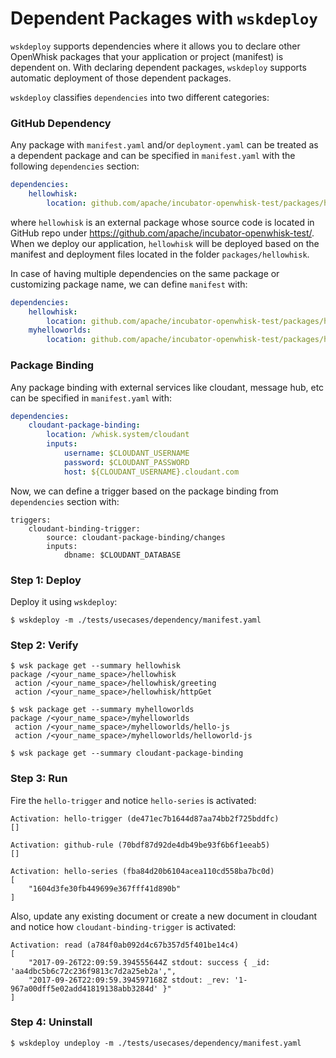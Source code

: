 <!--
#
# Licensed to the Apache Software Foundation (ASF) under one or more contributor
# license agreements.  See the NOTICE file distributed with this work for additional
# information regarding copyright ownership.  The ASF licenses this file to you
# under the Apache License, Version 2.0 (the # "License"); you may not use this
# file except in compliance with the License.  You may obtain a copy of the License
# at:
#
# http://www.apache.org/licenses/LICENSE-2.0
#
# Unless required by applicable law or agreed to in writing, software distributed
# under the License is distributed on an "AS IS" BASIS, WITHOUT WARRANTIES OR
# CONDITIONS OF ANY KIND, either express or implied.  See the License for the
# specific language governing permissions and limitations under the License.
#
-->

# Dependent Packages with `wskdeploy` 

`wskdeploy` supports dependencies where it allows you to declare other OpenWhisk
packages that your application or project (manifest) is dependent on. With declaring
dependent packages, `wskdeploy` supports automatic deployment of those dependent
packages.

`wskdeploy` classifies `dependencies` into two different categories:

### GitHub Dependency

Any package with `manifest.yaml` and/or `deployment.yaml` can be treated as
a dependent package and can be specified in `manifest.yaml` with the following
`dependencies` section:

```yaml
dependencies:
    hellowhisk:
        location: github.com/apache/incubator-openwhisk-test/packages/hellowhisk
```

where `hellowhisk` is an external package whose source code is located in
GitHub repo under https://github.com/apache/incubator-openwhisk-test/. When we
deploy our application, `hellowhisk` will be deployed based on the manifest and
deployment files located in the folder `packages/hellowhisk`.

In case of having multiple dependencies on the same package or customizing
package name, we can define `manifest` with:

```yaml
dependencies:
    hellowhisk:
        location: github.com/apache/incubator-openwhisk-test/packages/hellowhisk
    myhelloworlds:
        location: github.com/apache/incubator-openwhisk-test/packages/helloworlds
```

### Package Binding

Any package binding with external services like cloudant, message hub, etc
can be specified in `manifest.yaml` with:

```yaml
dependencies:
    cloudant-package-binding:
        location: /whisk.system/cloudant
        inputs:
            username: $CLOUDANT_USERNAME
            password: $CLOUDANT_PASSWORD
            host: ${CLOUDANT_USERNAME}.cloudant.com
```

Now, we can define a trigger based on the package binding from `dependencies`
section with:

```
triggers:
    cloudant-binding-trigger:
        source: cloudant-package-binding/changes
        inputs:
            dbname: $CLOUDANT_DATABASE
```


### Step 1: Deploy

Deploy it using `wskdeploy`:

```
$ wskdeploy -m ./tests/usecases/dependency/manifest.yaml
```

### Step 2: Verify

```
$ wsk package get --summary hellowhisk
package /<your_name_space>/hellowhisk
 action /<your_name_space>/hellowhisk/greeting
 action /<your_name_space>/hellowhisk/httpGet

$ wsk package get --summary myhelloworlds
package /<your_name_space>/myhelloworlds
 action /<your_name_space>/myhelloworlds/hello-js
 action /<your_name_space>/myhelloworlds/helloworld-js

$ wsk package get --summary cloudant-package-binding
```

### Step 3: Run

Fire the `hello-trigger` and notice `hello-series` is activated:

```
Activation: hello-trigger (de471ec7b1644d87aa74bb2f725bddfc)
[]

Activation: github-rule (70bdf87d92de4db49be93f6b6f1eeab5)
[]

Activation: hello-series (fba84d20b6104acea110cd558ba7bc0d)
[
    "1604d3fe30fb449699e367fff41d890b"
]
```

Also, update any existing document or create a new document in cloudant and notice
how `cloudant-binding-trigger` is activated:

```
Activation: read (a784f0ab092d4c67b357d5f401be14c4)
[
    "2017-09-26T22:09:59.394555644Z stdout: success { _id: 'aa4dbc5b6c72c236f9813c7d2a25eb2a',",
    "2017-09-26T22:09:59.394597168Z stdout: _rev: '1-967a00dff5e02add41819138abb3284d' }"
]
```

### Step 4: Uninstall

```
$ wskdeploy undeploy -m ./tests/usecases/dependency/manifest.yaml
```
